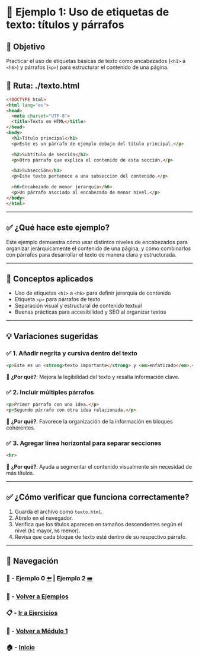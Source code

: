 # 🧪 Ejemplo 1: Uso de etiquetas de texto: títulos y párrafos

## 🎯 Objetivo
Practicar el uso de etiquetas básicas de texto como encabezados (`<h1>` a `<h6>`) y párrafos (`<p>`) para estructurar el contenido de una página.

## 📁 Ruta: ./texto.html

```html
<!DOCTYPE html>
<html lang="es">
<head>
  <meta charset="UTF-8">
  <title>Texto en HTML</title>
</head>
<body>
  <h1>Título principal</h1>
  <p>Este es un párrafo de ejemplo debajo del título principal.</p>

  <h2>Subtítulo de sección</h2>
  <p>Otro párrafo que explica el contenido de esta sección.</p>

  <h3>Subsección</h3>
  <p>Este texto pertenece a una subsección del contenido.</p>

  <h6>Encabezado de menor jerarquía</h6>
  <p>Un párrafo asociado al encabezado de menor nivel.</p>
</body>
</html>
```

---

## ✅ ¿Qué hace este ejemplo?

Este ejemplo demuestra cómo usar distintos niveles de encabezados para organizar jerárquicamente el contenido de una página, y cómo combinarlos con párrafos para desarrollar el texto de manera clara y estructurada.

---

## 🧠 Conceptos aplicados

- Uso de etiquetas `<h1>` a `<h6>` para definir jerarquía de contenido
- Etiqueta `<p>` para párrafos de texto
- Separación visual y estructural de contenido textual
- Buenas prácticas para accesibilidad y SEO al organizar textos

---

## 💡 Variaciones sugeridas

### ✅ 1. Añadir negrita y cursiva dentro del texto
```html
<p>Este es un <strong>texto importante</strong> y <em>enfatizado</em>.</p>
```
📌 **¿Por qué?**: Mejora la legibilidad del texto y resalta información clave.

### ✅ 2. Incluir múltiples párrafos
```html
<p>Primer párrafo con una idea.</p>
<p>Segundo párrafo con otra idea relacionada.</p>
```
📌 **¿Por qué?**: Favorece la organización de la información en bloques coherentes.

### ✅ 3. Agregar línea horizontal para separar secciones
```html
<hr>
```
📌 **¿Por qué?**: Ayuda a segmentar el contenido visualmente sin necesidad de más títulos.

---

## ✅ ¿Cómo verificar que funciona correctamente?

1. Guarda el archivo como `texto.html`.
2. Ábrelo en el navegador.
3. Verifica que los títulos aparecen en tamaños descendentes según el nivel (`h1` mayor, `h6` menor).
4. Revisa que cada bloque de texto esté dentro de su respectivo párrafo.

---

## 🔁 Navegación

### 🧪 - Ejemplo 0 [⬅️](./Ejemplo_0.md) | Ejemplo 2 [➡️](./Ejemplo_2.md)

### 🧪 - [Volver a Ejemplos](../README.md)

### 📋 - [Ir a Ejercicios](../../Ejercicios/README.md)

### 📘 - [Volver a Módulo 1](../../Modulo_1.md)

### 🏠 - [Inicio](../../../README.md)

